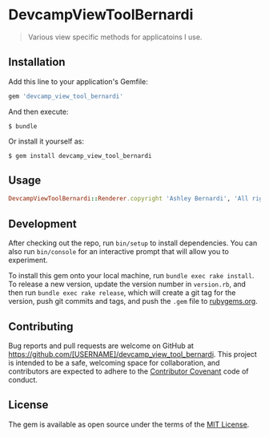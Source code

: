 # DevcampViewToolBernardi

>Various view specific methods for applicatoins I use.

## Installation

Add this line to your application's Gemfile:

```ruby
gem 'devcamp_view_tool_bernardi'
```

And then execute:

    $ bundle

Or install it yourself as:

    $ gem install devcamp_view_tool_bernardi

## Usage

```ruby
DevcampViewToolBernardi::Renderer.copyright 'Ashley Bernardi', 'All rights reserved'
```



## Development

After checking out the repo, run `bin/setup` to install dependencies. You can also run `bin/console` for an interactive prompt that will allow you to experiment.

To install this gem onto your local machine, run `bundle exec rake install`. To release a new version, update the version number in `version.rb`, and then run `bundle exec rake release`, which will create a git tag for the version, push git commits and tags, and push the `.gem` file to [rubygems.org](https://rubygems.org).

## Contributing

Bug reports and pull requests are welcome on GitHub at https://github.com/[USERNAME]/devcamp_view_tool_bernardi. This project is intended to be a safe, welcoming space for collaboration, and contributors are expected to adhere to the [Contributor Covenant](http://contributor-covenant.org) code of conduct.


## License

The gem is available as open source under the terms of the [MIT License](http://opensource.org/licenses/MIT).

